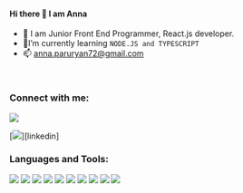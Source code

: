 
#### Hi there 👋 I am Anna

- 🔭 I am Junior Front End Programmer, React.js developer.
- 🌱I’m currently learning ``NODE.JS and TYPESCRIPT ``
- 📫 anna.paruryan72@gmail.com

<br/>
 
### Connect with me:
[![](https://img.icons8.com/officel/48/000000/open-resume.png)][resume]

[![](https://img.icons8.com/dusk/50/000000/linkedin--v2.png"width="30px")][linkedin]

### Languages and Tools:

[![](https://img.icons8.com/color/48/000000/html-5--v1.png)]()
[![](https://img.icons8.com/color/48/000000/css3.png)]()
[![](https://img.icons8.com/color/48/000000/javascript--v1.png)]()
[![](https://img.icons8.com/color/50/000000/react-native.png)]()
[![](https://user-images.githubusercontent.com/71427017/151047608-eded7d56-dba2-4376-9ecd-69eb989da321.png)]()
[![](https://user-images.githubusercontent.com/71427017/151046937-20bad4f8-ff6a-4ed0-921e-26fea6f04cee.png)]()
[![](https://user-images.githubusercontent.com/71427017/151048309-de7b2e3a-309a-4db5-9294-8bd86e1311f1.png)]()
[![](https://img.icons8.com/external-tal-revivo-color-tal-revivo/48/000000/external-sass-a-style-sheet-professional-grade-css-extension-language-logo-color-tal-revivo.png)]()
[![](https://img.icons8.com/color/48/000000/bootstrap.png)]()
[![](![](https://user-images.githubusercontent.com/71427017/166156258-f86556e2-79bf-49da-8619-c023c02f98bd.png)
)]()


[linkedin]:https://www.linkedin.com/in/anna-paruryan-b2455122b/
[resume]:https://acrobat.adobe.com/link/track?uri=urn:aaid:scds:US:b0432054-f904-441f-8241-ff4fa9c0cbae


